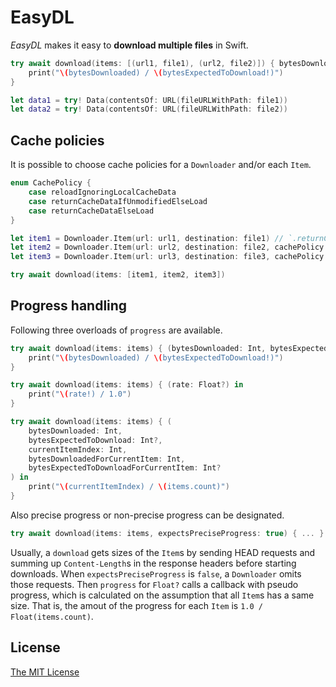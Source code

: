 # EasyDL

_EasyDL_ makes it easy to **download multiple files** in Swift.

```swift
try await download(items: [(url1, file1), (url2, file2)]) { bytesDownloaded, bytesExpectedToDownload in
    print("\(bytesDownloaded) / \(bytesExpectedToDownload!)")
}

let data1 = try! Data(contentsOf: URL(fileURLWithPath: file1))
let data2 = try! Data(contentsOf: URL(fileURLWithPath: file2))
```

## Cache policies

It is possible to choose cache policies for a `Downloader` and/or each `Item`.

```swift
enum CachePolicy {
    case reloadIgnoringLocalCacheData
    case returnCacheDataIfUnmodifiedElseLoad
    case returnCacheDataElseLoad
}
```

```swift
let item1 = Downloader.Item(url: url1, destination: file1) // `.returnCacheDataIfUnmodifiedElseLoad` by default
let item2 = Downloader.Item(url: url2, destination: file2, cachePolicy: .returnCacheDataElseLoad)
let item3 = Downloader.Item(url: url3, destination: file3, cachePolicy: .returnCacheDataElseLoad)

try await download(items: [item1, item2, item3])
```

## Progress handling

Following three overloads of `progress` are available.

```swift
try await download(items: items) { (bytesDownloaded: Int, bytesExpectedToDownload: Int?) in
    print("\(bytesDownloaded) / \(bytesExpectedToDownload!)")
}
```

```swift
try await download(items: items) { (rate: Float?) in
    print("\(rate!) / 1.0")
}
```

```swift
try await download(items: items) { (
    bytesDownloaded: Int,
    bytesExpectedToDownload: Int?,
    currentItemIndex: Int,
    bytesDownloadedForCurrentItem: Int,
    bytesExpectedToDownloadForCurrentItem: Int?
) in
    print("\(currentItemIndex) / \(items.count)")
}
```

Also precise progress or non-precise progress can be designated.

```swift
try await download(items: items, expectsPreciseProgress: true) { ... }
```

Usually, a `download` gets sizes of the `Item`s by sending HEAD requests and summing up `Content-Length`s in the response headers before starting downloads. When `expectsPreciseProgress` is `false`, a `Downloader` omits those requests. Then `progress` for `Float?` calls a callback with pseudo progress, which is calculated on the assumption that all `Item`s has a same size. That is, the amout of the progress for each `Item` is `1.0 / Float(items.count)`.

## License

[The MIT License](LICENSE)
